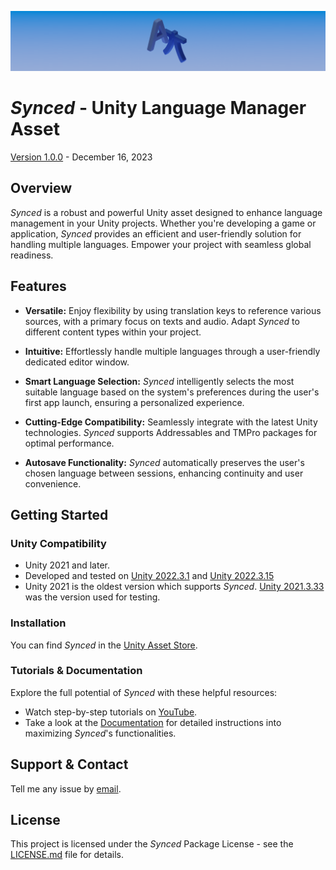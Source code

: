 ![](Images/header.png)

# *Synced* - Unity Language Manager Asset
[Version 1.0.0](CHANGELOG.md/#version-100-december-6-2023) - December 16, 2023
## Overview

*Synced* is a robust and powerful Unity asset designed to enhance language management in your Unity projects. Whether you're developing a game or application, *Synced* provides an efficient and user-friendly solution for handling multiple languages. Empower your project with seamless global readiness.

## Features
- **Versatile:** Enjoy flexibility by using translation keys to reference various sources, with a primary focus on texts and audio. Adapt *Synced* to different content types within your project.

- **Intuitive:** Effortlessly handle multiple languages through a user-friendly dedicated editor window.

- **Smart Language Selection:** *Synced* intelligently selects the most suitable language based on the system's preferences during the user's first app launch, ensuring a personalized experience.

- **Cutting-Edge Compatibility:** Seamlessly integrate with the latest Unity technologies. *Synced* supports Addressables and TMPro packages for optimal performance.

- **Autosave Functionality:** *Synced* automatically preserves the user's chosen language between sessions, enhancing continuity and user convenience.


## Getting Started

### Unity Compatibility
  - Unity 2021 and later.
  - Developed and tested on [Unity 2022.3.1](https://unity.com/releases/editor/whats-new/2022.3.1) and [Unity 2022.3.15](https://unity.com/releases/editor/whats-new/2022.3.15)
  - Unity 2021 is the oldest version which supports *Synced*. [Unity 2021.3.33](https://unity.com/releases/editor/whats-new/2021.3.33) was the version used for testing.

### Installation

You can find *Synced* in the [Unity Asset Store](https://assetstore.unity.com/packages/slug/270973).

### Tutorials & Documentation

Explore the full potential of *Synced* with these helpful resources:

- Watch step-by-step tutorials on [YouTube](https://www.youtube.com/channel/UCqL8fmZMYqVtwaCwMofG94g).
- Take a look at the [Documentation](DOCUMENTATION.md) for detailed instructions into maximizing *Synced*'s functionalities.


## Support & Contact

Tell me any issue by [email](mailto:oscar30gt@gmail.com).

## License

This project is licensed under the *Synced* Package License - see the [LICENSE.md](LICENSE.md) file for details.